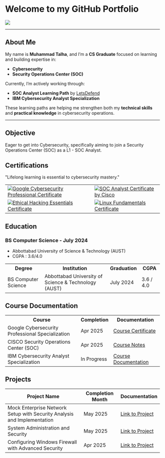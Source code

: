 # Welcome to my GitHub Portfolio  

<a href="https://www.linkedin.com/in/muhammad-talha-atd/">
  <img src="https://img.shields.io/badge/-LinkedIn-0072b1?&style=for-the-badge&logo=linkedin&logoColor=white" />
</a>

---

## About Me

My name is **Muhammad Talha**, and I’m a **CS Graduate** focused on learning and building expertise in:

- **Cybersecurity**
- **Security Operations Center (SOC)**  

Currently, I’m actively working through:

- **SOC Analyst Learning Path** by [LetsDefend](https://letsdefend.io)  
- **IBM Cybersecurity Analyst Specialization**  

These learning paths are helping me strengthen both my **technical skills** and **practical knowledge** in cybersecurity operations.

---

## Objective

Eager to get into Cybersecurity, specifically aiming to join a Security Operations Center (SOC) as a L1 - SOC Analyst.

<!-- ## Skills 

| Skills                                        | Associated Projects        |
|-----------------------------------------------|----------------------------|
| SIEM Implementation and Log Analysis          | <a href="https://google.com">Detection Lab</a>|
| Network Traffic Monitoring and Attack Detection | <a href="https://google.com">Detection Lab</a>|
| Security Automation with Shuffle SOAR         | SOC Automation Lab|
| Incident Response Planning and Execution      | SOC Automation Lab|
| Case Management with TheHive                  | SOC Automation Lab|
| Scripting and Automation for Threat Mitigation | SOC Automation Lab| 

## Tools
Provide tools and break them down into categories.

### Network
<div>
    <img src="https://img.shields.io/badge/-Wireshark-1679A7?&style=for-the-badge&logo=Wireshark&logoColor=white" />
    <img src="https://img.shields.io/badge/-Suricata-EF3B2D?&style=for-the-badge&logo=Suricata&logoColor=white" />
    <img src="https://img.shields.io/badge/-Zeek-777BB4?&style=for-the-badge&logo=Zeek&logoColor=white" />
</div>

### Endpoint
<div>
    <img src="https://img.shields.io/badge/-Microsoft_Defender_for_Endpoint-00A4EF?&style=for-the-badge&logo=Microsoft&logoColor=white" />
    <img src="https://img.shields.io/badge/-Velociraptor-4B275F?&style=for-the-badge&logo=Velociraptor&logoColor=white" />
</div>

### SIEM
<div>
    <img src="https://img.shields.io/badge/-Microsoft_Sentinel-0078D4?&style=for-the-badge&logo=Microsoft&logoColor=white" />
    <img src="https://img.shields.io/badge/-Splunk-000000?&style=for-the-badge&logo=Splunk&logoColor=white" />
    <img src="https://img.shields.io/badge/-Elastic-005571?&style=for-the-badge&logo=Elastic&logoColor=white" />
</div> -->

## Certifications
"Lifelong learning is essential to cybersecurity mastery."

<div align="center">

  <table>
    <tr>
      <td>
        <a href="https://www.coursera.org/account/accomplishments/specialization/certificate/VYAP3UAZYVNG" target="_blank">
          <img 
            src="https://img.shields.io/badge/Google%20Cybersecurity%20Professional-4285F4?style=for-the-badge&logo=Google&logoColor=white" 
            alt="Google Cybersecurity Professional Certificate"
          />
        </a>
      </td>
      <td>
        <a href="https://www.coursera.org/account/accomplishments/verify/A3ZTS9PT4QTA" target="_blank">
          <img 
            src="https://img.shields.io/badge/Security%20Operations%20Center%20(SOC)-1BA0D7?style=for-the-badge&logo=Cisco&logoColor=white" 
            alt="SOC Analyst Certificate by Cisco"
          />
        </a>
      </td>
    </tr>
    <tr>
      <td>
        <a href="https://www.coursera.org/account/accomplishments/verify/HHKNCTNKFD27" target="_blank">
          <img 
            src="https://img.shields.io/badge/Ethical%20Hacking%20Essentials-CC0000?style=for-the-badge&logo=ESET&logoColor=white" 
            alt="Ethical Hacking Essentials Certificate"
          />
        </a>
      </td>
      <td>
        <a href="https://www.coursera.org/account/accomplishments/certificate/8P4TKLBB7ZHP" target="_blank">
          <img 
            src="https://img.shields.io/badge/Linux%20Fundamentals-00599C?style=for-the-badge&logo=linux&logoColor=white" 
            alt="Linux Fundamentals Certificate"
          />
        </a>
      </td>
    </tr>
  </table>

</div>

## Education

### BS Computer Science - July 2024
- Abbottabad University of Science & Technology (AUST)
- CGPA : 3.6/4.0

<div align="center"> 
  <table>
    <tr>
      <th align="center">Degree</th> 
      <th align="center">Institution</th> 
      <th align="center">Graduation</th> 
      <th align="center">CGPA</th> 
    </tr> 
    <tr> 
      <td>BS Computer Science</td> 
      <td>Abbottabad University of Science & Technology (AUST)</td> 
      <td>July 2024</td> 
      <td>3.6 / 4.0</td> 
    </tr> 
  </table> 
</div>

## Course Documentation

<div align="center">

  <table>
    <tr>
      <th>Course</th>
      <th>Completion</th>
      <th>Documentation</th>
    </tr>
    <tr>
      <td>Google Cybersecurity Professional Specialization</td>
      <td>Apr 2025</td>
      <td>
        <a href="https://www.coursera.org/account/accomplishments/specialization/certificate/VYAP3UAZYVNG" target="_blank">
          Course Certificate
        </a>
      </td>
    </tr>
    <tr>
      <td>CISCO Security Operations Center (SOC)</td>
      <td>Apr 2025</td>
      <td>
        <a href="https://github.com/CyberGeekPk/Cybersecurity-Operations-Fundamentals-Specialization-by-CISCO#course-1--security-operations-center-soc" target="_blank">
          Course Notes
        </a>
      </td>
    </tr>
    <tr>
      <td>IBM Cybersecurity Analyst Specialization</td>
      <td>In Progress</td>
      <td>
        <a href="https://github.com/CyberGeekPk/IBM-Cybersecurity-Analyst-Notes#ibm-cybersecurity-analyst-notes" target="_blank">
          Course Documentation
        </a>
      </td>
    </tr>
  </table>

</div>


## Projects

| Project Name                                         | Completion Month        | Documentation         |
|-----------------------------------------------|----------------------------|----------------------------|
| Mock Enterprise Network Setup with Security Analysis and Implementation | May 2025 | <a href="https://github.com/CyberGeekPk/IBM-Cybersecurity-Analyst-Notes/blob/main/course5/module5.md#module-5---final-project"> Link to Project</a>|
| System Administration and Security | May 2025 | <a href="https://github.com/CyberGeekPk/IBM-Cybersecurity-Analyst-Notes/blob/main/course4/module5.md"> Link to Project</a>|
| Configuring Windows Firewall with Advanced Security | Apr 2025 | <a href="https://github.com/CyberGeekPk/Configuring-Windows-Firewall-with-Advanced-Security">Link to Project</a>|


